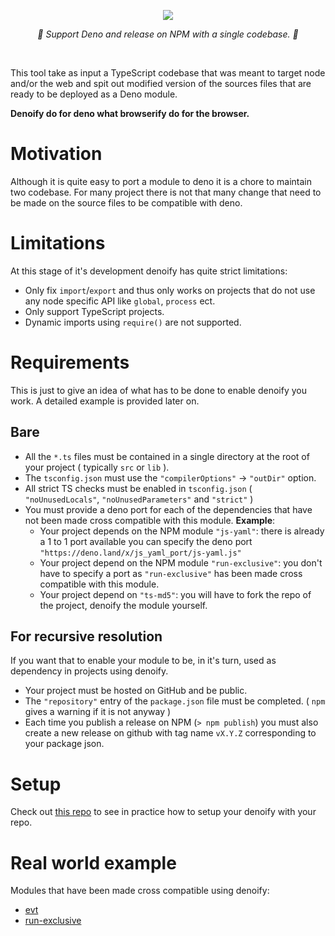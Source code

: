 
<p align="center">
    <img src="https://user-images.githubusercontent.com/6702424/79351107-900eb300-7f38-11ea-8272-91ff725d29f3.png">
</p>
<p align="center">
    <i>🦕 Support Deno and release on NPM with a single codebase. 🦕</i>
</p>
<br>

This tool take as input a TypeScript codebase that was meant to target node and/or the web and spit out modified version of the sources files that are ready to be deployed as a Deno module.  
  
**Denoify do for deno what browserify do for the browser.**

# Motivation

Although it is quite easy to port a module to deno it is a chore to maintain two codebase. For many project there is not that many change that need to be made on the source files to be compatible with deno.

# Limitations

At this stage of it's development denoify has quite strict limitations:

- Only fix ``import``/``export`` and thus only works on projects that do not use any node specific API like ``global``, ``process`` ect.  
- Only support TypeScript projects.
- Dynamic imports using ``require()`` are not supported.

# Requirements

This is just to give an idea of what has to be done to enable denoify you work.
A detailed example is provided later on.

## Bare

- All the ``*.ts`` files must be contained in a single directory at the root of your project ( typically ``src`` or ``lib`` ).
- The ``tsconfig.json`` must use the ``"compilerOptions"`` -> ``"outDir"`` option.
- All strict TS checks must be enabled in ``tsconfig.json`` ( ``"noUnusedLocals"``, ``"noUnusedParameters"`` and ``"strict"`` )
- You must provide a deno port for each of the dependencies that have not been made cross compatible with this module. **Example**: 
  - Your project depends on the NPM module ``"js-yaml"``: there is already a 1 to 1 port available you can specify the deno port ``"https://deno.land/x/js_yaml_port/js-yaml.js"``
  - Your project depend on the NPM module ``"run-exclusive"``: you don't have to specify a port as ``"run-exclusive"`` has been made cross compatible with this module.
  - Your project depend on ``"ts-md5"``: you will have to fork the repo of the project, denoify the module yourself.

## For recursive resolution 

If you want that to enable your module to be, in it's turn, used as dependency in projects using denoify.

- Your project must be hosted on GitHub and be public.
- The ``"repository"`` entry of the ``package.json`` file must be completed. ( ``npm`` gives a warning if it is not anyway )
- Each time you publish a release on NPM (``> npm publish``)  you must also create a new release on github with tag name ``vX.Y.Z`` corresponding to your package json.

# Setup

Check out [this repo](https://github.com/garronej/denoify_example) to see in practice how to setup your denoify with your repo.

# Real world example

Modules that have been made cross compatible using denoify:

- [evt](https://evt.land)
- [run-exclusive](https://github.com/garronej/run-exclusive)

